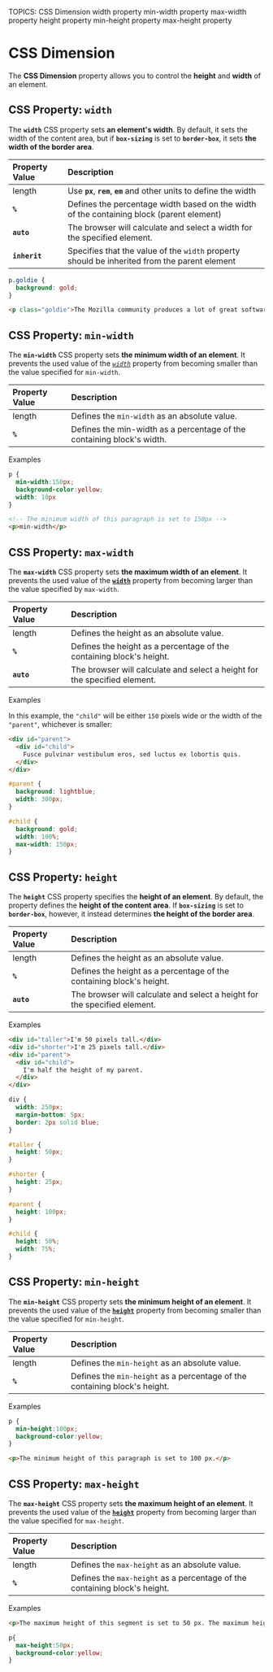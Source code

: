 TOPICS: CSS Dimension
        width property
        min-width property
        max-width property
        height property
        min-height property
        max-height property

# CSS Dimension

The **CSS Dimension** property allows you to control the **height** and **width** of an element.

## CSS Property: `width`

The **`width`** CSS property sets **an element's width**. By default, it sets the width of the
content area, but if **`box-sizing`** is set to **`border-box`**, it sets **the width of the border area**.

| Property Value | Description |
| :--- | :--- |
| length | Use **`px`**, **`rem`**, **`em`** and other units to define the width |
| **`%`** | Defines the percentage width based on the width of the containing block (parent element) |
| **`auto`** | The browser will calculate and select a width for the specified element. |
| **`inherit`** | Specifies that the value of the `width` property should be inherited from the parent element |

```css
p.goldie {
  background: gold;
}
```

```html
<p class="goldie">The Mozilla community produces a lot of great software.</p>
```

## CSS Property: `min-width`

The **`min-width`** CSS property sets **the minimum width of an element**. It prevents the used
value of the [*`width`*](/en/webfrontend/width) property from becoming smaller than the value
specified for `min-width`.

| Property Value | Description |
| :--- | :--- |
| length | Defines the `min-width` as an absolute value. |
| **`%`** | Defines the min-width as a percentage of the containing block's width. |

Examples

```css
p {
  min-width:150px;
  background-color:yellow;
  width: 10px
}
```

```html
<!-- The minimum width of this paragraph is set to 150px -->
<p>min-width</p>
```

## CSS Property: `max-width`

The **`max-width`** CSS property sets **the maximum width of an element**. It prevents the used
value of the [**`width`**](/en/webfrontend/width) property from becoming larger than the value
specified by `max-width`.

| Property Value | Description |
| :--- | :--- |
| length | Defines the height as an absolute value. |
| **`%`** | Defines the height as a percentage of the containing block's height. |
| **`auto`** | The browser will calculate and select a height for the specified element. |

Examples

In this example, the `"child"` will be either `150` pixels wide or the width of the `"parent"`,
whichever is smaller:

```html
<div id="parent">
  <div id="child">
    Fusce pulvinar vestibulum eros, sed luctus ex lobortis quis.
  </div>
</div>
```

```css
#parent {
  background: lightblue;
  width: 300px;
}

#child {
  background: gold;
  width: 100%;
  max-width: 150px;
}
```

## CSS Property: `height`

The **`height`** CSS property specifies the **height of an element**. By default, the property defines
the **height of the content area**. If **`box-sizing`** is set to **`border-box`**, however, it
instead determines **the height of the border area**.

| Property Value | Description |
| :--- | :--- |
| length | Defines the height as an absolute value. |
| **`%`** | Defines the height as a percentage of the containing block's height. |
| **`auto`** | The browser will calculate and select a height for the specified element. |

Examples

```html
<div id="taller">I'm 50 pixels tall.</div>
<div id="shorter">I'm 25 pixels tall.</div>
<div id="parent">
  <div id="child">
    I'm half the height of my parent.
  </div>
</div>
```

```css
div {
  width: 250px;
  margin-bottom: 5px;
  border: 2px solid blue;
}

#taller {
  height: 50px;
}

#shorter {
  height: 25px;
}

#parent {
  height: 100px;
}

#child {
  height: 50%;
  width: 75%;
}
```

## CSS Property: `min-height`

The **`min-height`** CSS property sets **the minimum height of an element**. It prevents the used value
of the [**`height`**](/en/webfrontend/height_property) property from becoming smaller than the value
specified for `min-height`.

| Property Value | Description |
| :--- | :--- |
| length | Defines the `min-height` as an absolute value. |
| **`%`** | Defines the `min-height` as a percentage of the containing block's height. |

Examples

```css
p {
  min-height:100px;
  background-color:yellow;
}
```

```html
<p>The minimum height of this paragraph is set to 100 px.</p>
```

## CSS Property: `max-height`

The **`max-height`** CSS property sets **the maximum height of an element**. It prevents the used
value of the [**`height`**](/en/webfrontend/height) property from becoming larger than the value
specified for `max-height`.

| Property Value | Description |
| :--- | :--- |
| length | Defines the `max-height` as an absolute value. |
| **`%`** | Defines the `max-height` as a percentage of the containing block's height. |

Examples

```html
<p>The maximum height of this segment is set to 50 px. The maximum height of this segment is set to 50 px. The maximum height of this segment is set to 50 px. The maximum height of this segment is set to 50 px. The maximum height of this segment is set to 50 px. The maximum height of this segment is set to 50 px. The maximum height of this segment is set to 50 px. The maximum height of this segment is set to 50 px. The maximum height of this segment is set to 50 px. The maximum height of this segment is set to 50 px.</p>
```

```css
p{
  max-height:50px;
  background-color:yellow;
}
```
